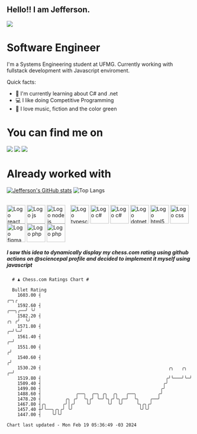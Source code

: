 ## Hello!! I am Jefferson.
![](https://komarev.com/ghpvc/?username=Jefferson13t&label=Profile%20Visits&color=blue&style=for-the-badge)

# Software Engineer
I'm a Systems Engineering student at UFMG. Currently working with fullstack development with Javascript enviroment.

<div>
Quick facts:
  <ul>
<li>🚀 I'm currently learning about C# and .net</li>
<li>💻 I like doing Competitive Programming</li>
<li>💚 I love music, fiction and the color green</li>
    </ul>
</div>

# You can find me on
<div>
  <a href="https://www.linkedin.com/in/jefferson-souuza" target="_blank"><img src="https://img.shields.io/badge/-LinkedIn-%230077B5?style=for-the-badge&logo=linkedin&logoColor=white" target="_blank"></a> 
    <a href = "mailto:jefersonpereira1331@gmail.com"><img loading="lazy" src="https://img.shields.io/badge/Gmail-D14836?style=for-the-badge&logo=gmail&logoColor=white" target="_blank"></a>
  <a href="https://instagram.com/jeffpsou" target="_blank"><img src="https://img.shields.io/badge/-Instagram-%23E4405F?style=for-the-badge&logo=instagram&logoColor=white" target="_blank"></a>
</div>

# Already worked with
[![Jefferson's GitHub stats](https://github-readme-stats.vercel.app/api?username=jefferson13t&show_icons=true&theme=gotham&rank_icon=github&layout=compact)](https://github.com/anuraghazra/github-readme-stats)
![Top Langs](https://github-readme-stats.vercel.app/api/top-langs/?username=jefferson13t&size_weight=0.5&count_weight=0.5&theme=gotham&layout=compact)

<div style="display: inline_block"><br>
  <img alt="Logo react" align="center" style="height:50px" src="https://cdn.jsdelivr.net/gh/devicons/devicon/icons/react/react-original.svg" />
  <img alt="Logo js" align="center" style="height:50px" src="https://cdn.jsdelivr.net/gh/devicons/devicon/icons/javascript/javascript-original.svg" />
  <img alt="Logo node js" align="center" style="height:50px; margin-right: 10px" src="https://cdn.jsdelivr.net/gh/devicons/devicon/icons/nodejs/nodejs-original.svg" />
  <img alt="Logo typescript" align="center" style="height:50px" src="https://cdn.jsdelivr.net/gh/devicons/devicon/icons/typescript/typescript-original.svg" />
  <img alt="Logo c#" align="center" style="height:50px" src="https://cdn.jsdelivr.net/gh/devicons/devicon/icons/graphql/graphql-plain.svg" />
  <img alt="Logo c#" align="center" style="height:50px" src="https://cdn.jsdelivr.net/gh/devicons/devicon/icons/csharp/csharp-original.svg" />
  <img alt="Logo dotnet" align="center" style="height:50px" src="https://cdn.jsdelivr.net/gh/devicons/devicon/icons/dotnetcore/dotnetcore-original.svg" />
  <img alt="Logo html5" align="center" style="height:50px" src="https://cdn.jsdelivr.net/gh/devicons/devicon/icons/html5/html5-original.svg" />
  <img alt="Logo css" align="center" style="height:50px" src="https://cdn.jsdelivr.net/gh/devicons/devicon/icons/css3/css3-original.svg" />
  <img alt="Logo figma" align="center" style="height:50px" src="https://cdn.jsdelivr.net/gh/devicons/devicon/icons/figma/figma-original.svg" />
  <img alt="Logo php" align="center" style="height:50px" src="https://cdn.jsdelivr.net/gh/devicons/devicon/icons/cplusplus/cplusplus-original.svg" />
  <img alt="Logo php" align="center" style="height:50px" src="https://cdn.jsdelivr.net/gh/devicons/devicon/icons/php/php-original.svg" />
</div>

##### I saw this idea to dynamically display my chess.com rating using github actions on @sciencepal profile and decided to implement it myself using javascript

```
  # ♟︎ Chess.com Ratings Chart #
  
  Bullet Rating
    1603.00 ┤                                                                           ╭─╮╭ 
    1592.60 ┤                                                                    ╭──╮╭──╯ ╰╯ 
    1582.20 ┤                                                                ╭╮ ╭╯  ╰╯       
    1571.80 ┤                                                              ╭─╯╰─╯            
    1561.40 ┤                                                            ╭─╯                 
    1551.00 ┤                                                           ╭╯                   
    1540.60 ┤                                                          ╭╯                    
    1530.20 ┤                                                ╭╮   ╭╮ ╭─╯                     
    1519.80 ┤                                               ╭╯╰───╯╰─╯                       
    1509.40 ┤                                              ╭╯                                
    1499.00 ┤                                             ╭╯                                 
    1488.60 ┤             ╭──╮  ╭─╮ ╭╮  ╭╮   ╭──╮        ╭╯                                  
    1478.20 ┤         ╭╮ ╭╯  ╰╮╭╯ ╰─╯╰╮╭╯╰╮╭─╯  ╰╮    ╭──╯                                   
    1467.80 ┤╭╮      ╭╯│╭╯    ╰╯      ╰╯  ╰╯     ╰╮╭╮╭╯                                      
    1457.40 ┼╯╰──╮╭╮╭╯ ╰╯                         ╰╯╰╯                                       
    1447.00 ┤    ╰╯╰╯                                                                        

Chart last updated - Mon Feb 19 05:36:49 -03 2024  
  ```
